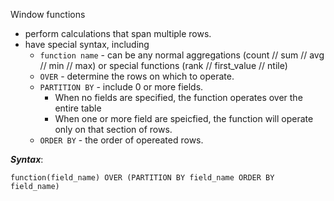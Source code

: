 Window functions 
* perform calculations that span multiple rows.
* have special syntax, including
    * `function name` - can be any normal aggregations (count // sum // avg // min // max) or special functions (rank // first_value // ntile)
    * `OVER` - determine the rows on which to operate.
    * `PARTITION BY` - include 0 or more fields.
      * When no fields are specified, the function operates over the entire table
      * When one or more field are speicfied, the function will operate only on that section of rows. 
    * `ORDER BY` - the order of opereated rows.

___Syntax___:
```
function(field_name) OVER (PARTITION BY field_name ORDER BY field_name)
```

